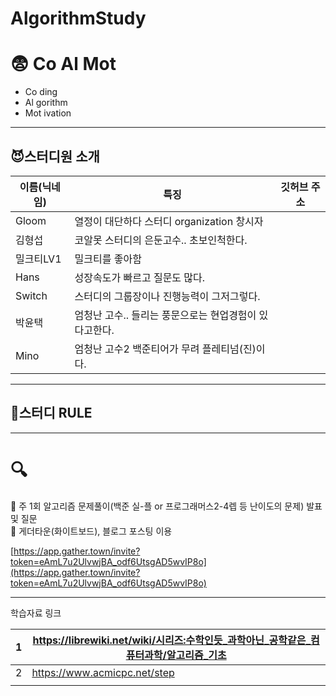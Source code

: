 # AlgorithmStudy 
# 😨 Co Al Mot
  
  * Co  ding
  * Al  gorithm
  * Mot  ivation
  
  ***
## 😈스터디원 소개
  |이름(닉네임)|특징|깃허브 주소|
|------|---|---|
|Gloom|열정이 대단하다 스터디 organization 창시자||
|김형섭|코알못 스터디의 은둔고수.. 초보인척한다.||
|밀크티LV1|밀크티를 좋아함||
|Hans|성장속도가 빠르고 질문도 많다.||
|Switch|스터디의 그룹장이나 진행능력이 그저그렇다.||
|박윤택|엄청난 고수.. 들리는 풍문으로는 현업경험이 있다고한다.||
|Mino|엄청난 고수2 백준티어가 무려 플레티넘(진)이다.||
  
  ***
## 🧐스터디 RULE
  ***
# 🔍

📖 주 1회 알고리즘 문제풀이(백준 실-플 or 프로그래머스2-4렙 등 난이도의 문제) 발표 및 질문   
📖 게더타운(화이트보드), 블로그 포스팅 이용   

[https://app.gather.town/invite?token=eAmL7u2UlvwjBA_odf6UtsgAD5wvIP8o](https://app.gather.town/invite?token=eAmL7u2UlvwjBA_odf6UtsgAD5wvIP8o)

---

학습자료 링크   

| 1 | https://librewiki.net/wiki/시리즈:수학인듯_과학아닌_공학같은_컴퓨터과학/알고리즘_기초 |
| --- | --- |
| 2 | https://www.acmicpc.net/step |
|  |  |
